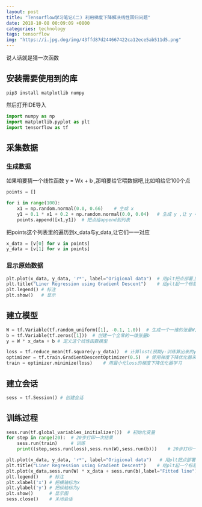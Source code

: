 ```yaml
---
layout: post
title: "Tensorflow学习笔记(二) 利用梯度下降解决线性回归问题"
date: 2018-10-08 00:09:09 +0800
categories: technology
tags: tensorflow
img: "https://i.jpg.dog/img/43ffd87d244667422ca12ece5ab511d5.png"
---
```

说人话就是猜一次函数

## 安装需要使用到的库
```
pip3 install matplotlib numpy
```
然后打开IDE导入
```python
import numpy as np
import matplotlib.pyplot as plt
import tensorflow as tf

```
## 采集数据
### 生成数据
如果咱要猜一个线性函数 y = Wx + b ,那咱要给它喂数据吧,比如咱给它100个点
```python
points = []

for i in range(100):
    x1 = np.random.normal(0.0, 0.66)    # 生成 x
    y1 = 0.1 * x1 + 0.2 + np.random.normal(0.0, 0.04)   # 生成 y ,让 y = 0.1 * x + 0.2 + 噪声
    points.append([x1,y1])  # 把点给append到列表
```
把points这个列表里的遍历到x_data与y_data,让它们一一对应
```python
x_data = [v[0] for v in points]
y_data = [v[1] for v in points]
```
### 显示原始数据
```python
plt.plot(x_data, y_data, 'r*', label="Origional data")  # 用plt把点部署上去,用red色的*符号表示,并标注其为Origional data
plt.title("Liner Regression using Gradient Descent")    # 给plt起一个标题
plt.legend() # 标注
plt.show()   # 显示
```
## 建立模型
```python
W = tf.Variable(tf.random_uniform([1], -0.1, 1.0))  # 生成一个一维的张量W,这个变量的最小值为-0.1,最大值为1.0
b = tf.Variable(tf.zeros([1]))  # 创建一个全零的一维张量b
y = W * x_data + b # 定义这个线性函数模型

loss = tf.reduce_mean(tf.square(y-y_data))  # 计算lost(预期y-训练算出来的y)
optimizer = tf.train.GradientDescentOptimizer(0.5)  # 使用梯度下降优化器来学习,里面的参数越小,学习越慢,但是好像会变精确
train = optimizer.minimize(loss)    # 用最小化loss的梯度下降优化器学习
```
## 建立会话
```python
sess = tf.Session() # 创建会话
```
## 训练过程
```python
sess.run(tf.global_variables_initializer())  # 初始化变量
for step in range(20):  # 20步打印一次结果
    sess.run(train)     # 训练
    print((step,sess.run(loss),sess.run(W),sess.run(b)))    # 20步打印一次结果

plt.plot(x_data, y_data, 'r*', label="Origional data")   # 用plt把点部署上去,用red色的*符号表示,并标注其为Origional data
plt.title("Liner Regression using Gradient Descent")    # 给plt起一个标题
plt.plot(x_data,sess.run(W) * x_data + sess.run(b),label="Fitted line") # 把训练出来的线标上去
plt.legend()    # 标注
plt.xlabel('x') # 把横轴标为x
plt.ylabel('y') # 把纵轴标为y
plt.show()      # 显示图
sess.close()    # 关闭会话
```
